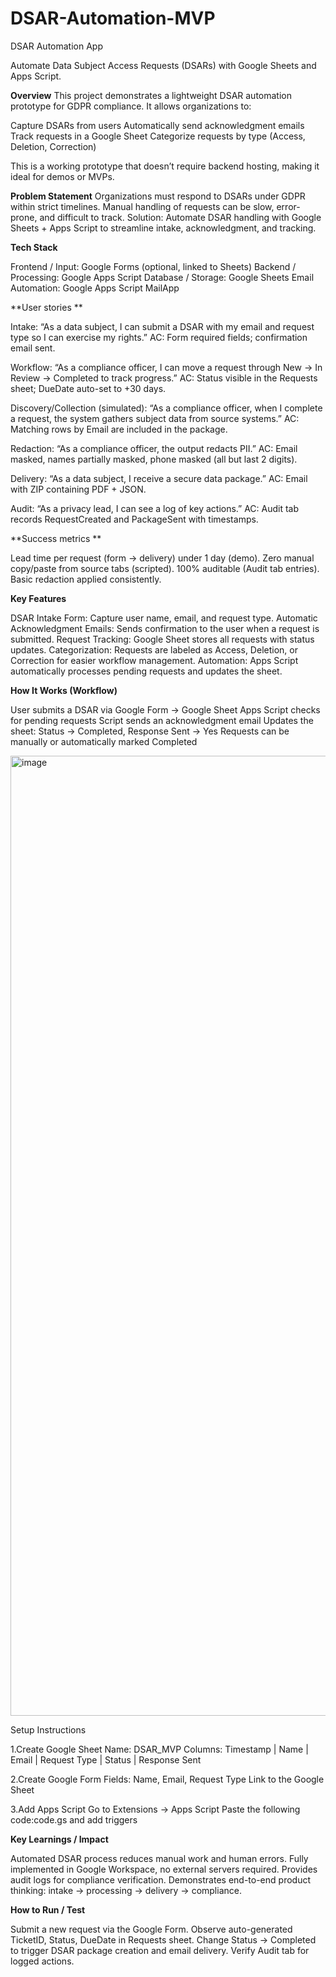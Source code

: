 # DSAR-Automation-MVP
DSAR Automation App

Automate Data Subject Access Requests (DSARs) with Google Sheets and Apps Script.

**Overview**
This project demonstrates a lightweight DSAR automation prototype for GDPR compliance. It allows organizations to:

Capture DSARs from users
Automatically send acknowledgment emails
Track requests in a Google Sheet
Categorize requests by type (Access, Deletion, Correction)

This is a working prototype that doesn’t require backend hosting, making it ideal for demos or MVPs.

**Problem Statement**
Organizations must respond to DSARs under GDPR within strict timelines. Manual handling of requests can be slow, error-prone, and difficult to track.
Solution: Automate DSAR handling with Google Sheets + Apps Script to streamline intake, acknowledgment, and tracking.

**Tech Stack**

Frontend / Input: Google Forms (optional, linked to Sheets)
Backend / Processing: Google Apps Script
Database / Storage: Google Sheets
Email Automation: Google Apps Script MailApp

**User stories **

Intake: “As a data subject, I can submit a DSAR with my email and request type so I can exercise my rights.”
AC: Form required fields; confirmation email sent.

Workflow: “As a compliance officer, I can move a request through New → In Review → Completed to track progress.”
AC: Status visible in the Requests sheet; DueDate auto-set to +30 days.

Discovery/Collection (simulated): “As a compliance officer, when I complete a request, the system gathers subject data from source systems.”
AC: Matching rows by Email are included in the package.

Redaction: “As a compliance officer, the output redacts PII.”
AC: Email masked, names partially masked, phone masked (all but last 2 digits).

Delivery: “As a data subject, I receive a secure data package.”
AC: Email with ZIP containing PDF + JSON.

Audit: “As a privacy lead, I can see a log of key actions.”
AC: Audit tab records RequestCreated and PackageSent with timestamps.

**Success metrics **

Lead time per request (form → delivery) under 1 day (demo).
Zero manual copy/paste from source tabs (scripted).
100% auditable (Audit tab entries).
Basic redaction applied consistently.

**Key Features**

DSAR Intake Form: Capture user name, email, and request type.
Automatic Acknowledgment Emails: Sends confirmation to the user when a request is submitted.
Request Tracking: Google Sheet stores all requests with status updates.
Categorization: Requests are labeled as Access, Deletion, or Correction for easier workflow management.
Automation: Apps Script automatically processes pending requests and updates the sheet.


**How It Works (Workflow)**

User submits a DSAR via Google Form → Google Sheet
Apps Script checks for pending requests
Script sends an acknowledgment email
Updates the sheet: Status → Completed, Response Sent → Yes
Requests can be manually or automatically marked Completed

  <img width="1024" height="1536" alt="image" src="https://github.com/user-attachments/assets/e41bd11b-8040-4261-a406-56172f3bd42d" />

Setup Instructions

1.Create Google Sheet
Name: DSAR_MVP
Columns: Timestamp | Name | Email | Request Type | Status | Response Sent

2.Create Google Form 
Fields: Name, Email, Request Type
Link to the Google Sheet

3.Add Apps Script
Go to Extensions → Apps Script
Paste the following code:code.gs and add triggers
  
**Key Learnings / Impact**

Automated DSAR process reduces manual work and human errors.
Fully implemented in Google Workspace, no external servers required.
Provides audit logs for compliance verification.
Demonstrates end-to-end product thinking: intake → processing → delivery → compliance.

**How to Run / Test**

Submit a new request via the Google Form.
Observe auto-generated TicketID, Status, DueDate in Requests sheet.
Change Status → Completed to trigger DSAR package creation and email delivery.
Verify Audit tab for logged actions.
